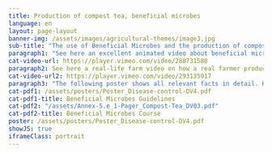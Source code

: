 ```yaml
---
title: Production of compost tea, beneficial microbes
language: en
layout: page-layout
banner-img: /assets/images/agricultural-themes/image3.jpg
sub-title: "The use of Beneficial Microbes and the production of compost starter and compost tea are important practices for a healthy soil life and a good soil fertility."
paragraph1: "See here an excellent animated video about beneficial microbes, how to produce compost starter and compost tea and what benefits farmers get:"
cat-video-url: https://player.vimeo.com/video/288731580
paragraph2: See here a real-life farm video on how a real farmer produces his own compost tea and which benefits he gets from it.
cat-video-url2: https://player.vimeo.com/video/293135917
paragraph3: "The following poster shows all relevant facts in detail. Have a look at it:"
cat-pdf1: /assets/posters/Poster_Disease-control-DV4.pdf
cat-pdf1-title: Beneficial Microbes Guidelines
cat-pdf2: "/assets/Annex-5.e_1-Pager_Compost-Tea_DV03.pdf"
cat-pdf2-title: Beneficial Microbes Course
poster: /assets/posters/Poster_Disease-control-DV4.pdf
showJS: true
iframeClass: portrait
---
```


